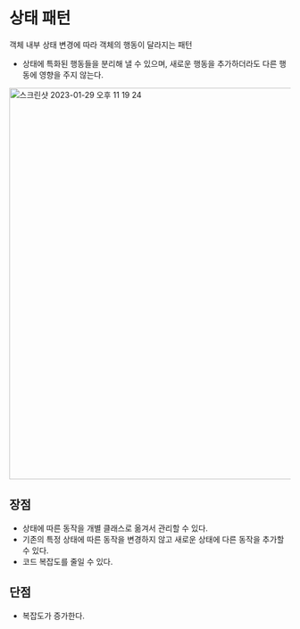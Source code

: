 # 상태 패턴
객체 내부 상태 변경에 따라 객체의 행동이 달라지는 패턴
- 상태에 특화된 행동들을 분리해 낼 수 있으며, 새로운 행동을 추가하더라도 다른 행동에 영향을 주지 않는다.
<img width="702" alt="스크린샷 2023-01-29 오후 11 19 24" src="https://user-images.githubusercontent.com/108908743/215332619-4f090331-ec69-48a2-af86-d83ed424dd9e.png">

## 장점
- 상태에 따른 동작을 개별 클래스로 옮겨서 관리할 수 있다.
- 기존의 특정 상태에 따른 동작을 변경하지 않고 새로운 상태에 다른 동작을 추가할 수 있다.
- 코드 복잡도를 줄일 수 있다.

## 단점
- 복잡도가 증가한다.